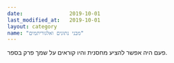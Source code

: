 ```yaml
---
date:               2019-10-01
last_modified_at:   2019-10-01
layout: category
name: "מבני נתונים ואלגוריתמים"
---
```

פעם היה אפשר להציע מחסנית והיו קוראים על שמך פרק בספר.